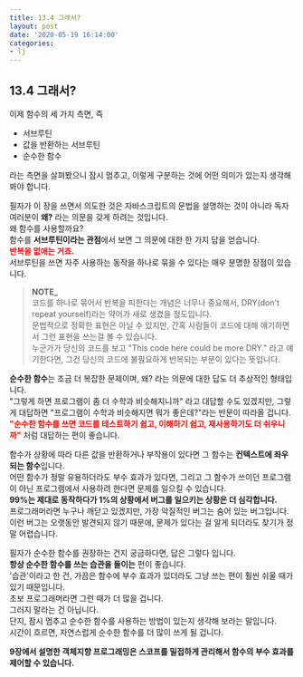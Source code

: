 ```yaml
---
title: 13.4 그래서?
layout: post
date: '2020-05-19 16:14:00'
categories:
- lj
---
```


## 13.4 그래서?

이제 함수의 세 가지 측면, 즉 

* 서브루틴
* 값을 반환하는 서브루틴
* 순수한 함수

라는 측면을 살펴봤으니 잠시 멈추고, 이렇게 구분하는 것에 어떤 의미가 있는지 생각해 봐야 합니다.

필자가 이 장을 쓰면서 의도한 것은 자바스크립트의 문법을 설명하는 것이 아니라 독자 여러분이 **왜?** 라는 의문을 갖게 하려는 것입니다.  
왜 함수를 사용할까요?  
함수를 **서브루틴이라는 관점**에서 보면 그 의문에 대한 한 가지 답을 얻습니다.  
**<span style="color:red">반복을 없애는 거죠.</span>**  
서브루틴을 쓰면 자주 사용하는 동작을 하나로 묶을 수 있다는 매우 분명한 장점이 있습니다.

>**NOTE_**  
>코드를 하나로 묶어서 반복을 피한다는 개념은 너무나 중요해서, DRY(don't repeat yourself)라는 약어가 새로 생겼을 정도입니다.  
>문법적으로 정확한 표현은 아닐 수 있지만, 간혹 사람들이 코드에 대해 얘기하면서 그런 표현을 쓰는걸 볼 수 있습니다.  
>누군가가 당신의 코드를 보고 "This code here could be more DRY." 라고 얘기한다면, 그건 당신의 코드에 불필요하게 반복되는 부분이 있다는 뜻입니다.

**순수한 함수**는 조금 더 복잡한 문제이며, 왜? 라는 의문에 대한 답도 더 추상적인 형태입니다.  
"그렇게 하면 프로그램이 좀 더 수학과 비슷해지니까" 라고 대답할 수도 있겠지만, 그렇게 대답하면 "프로그램이 수학과 비슷해지면 뭐가 좋은데?"라는 반문이 따라올 겁니다.  
**<span style="color:red">"순수한 함수를 쓰면 코드를 테스트하기 쉽고, 이해하기 쉽고, 재사용하기도 더 쉬우니까"</span>** 처럼 대답하는 편이 좋습니다.

함수가 상황에 따라 다른 값을 반환하거나 부작용이 있다면 그 함수는 **컨텍스트에 좌우되는 함수**입니다.  
어떤 함수가 정말 유용하더라도 부수 효과가 있다면, 그리고 그 함수가 쓰이던 프로그램이 아닌 프로그램에서 사용하려 한다면 문제를 일으킬 수 있습니다.  
**99%는 제대로 동작하다가 1%의 상황에서 버그를 일으키는 상황은 더 심각합니다.**  
프로그래머라면 누구나 깨닫고 있겠지만, 가장 악질적인 버그는 숨어 있는 버그입니다.  
이런 버그는 오랫동안 발견되지 않기 때문에, 문제가 있다는 걸 알게 되더라도 찾기가 정말 어렵습니다.

필자가 순수한 함수를 권장하는 건지 궁금하다면, 답은 그렇다 입니다.  
**항상 순수한 함수를 쓰는 습관을 들이는** 편이 좋습니다.  
'습관'이라고 한 건, 가끔은 함수에 부수 효과가 있더라도 그냥 쓰는 편이 훨씬 쉬울 때가 있기 때문입니다.  
초보 프로그래머라면 그런 때가 더 많을 겁니다.  
그러지 말라는 건 아닙니다.  
단지, 잠시 멈추고 순수한 함수를 사용하는 방법이 있는지 생각해 보라는 말입니다.  
시간이 흐르면, 자연스럽게 순수한 함수를 더 많이 쓰게 될 겁니다.

**9장에서 설명한 객체지향 프로그래밍은 스코프를 밀접하게 관리해서 함수의 부수 효과를 제어할 수 있습니다.**